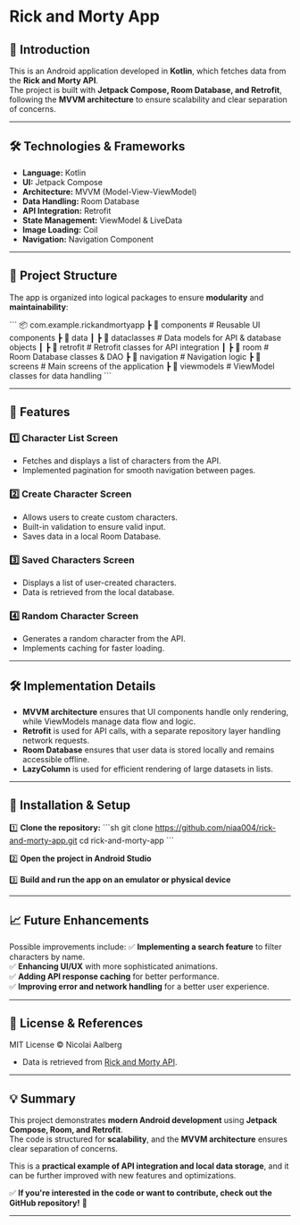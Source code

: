 # Rick and Morty App

## 📌 Introduction
This is an Android application developed in **Kotlin**, which fetches data from the **Rick and Morty API**.  
The project is built with **Jetpack Compose, Room Database, and Retrofit**, following the **MVVM architecture** to ensure scalability and clear separation of concerns.

---

## 🛠 Technologies & Frameworks
- **Language:** Kotlin
- **UI:** Jetpack Compose
- **Architecture:** MVVM (Model-View-ViewModel)
- **Data Handling:** Room Database
- **API Integration:** Retrofit
- **State Management:** ViewModel & LiveData
- **Image Loading:** Coil
- **Navigation:** Navigation Component

---

## 📂 Project Structure
The app is organized into logical packages to ensure **modularity** and **maintainability**:

\`\`\`
📦 com.example.rickandmortyapp
 ┣ 📂 components          # Reusable UI components
 ┣ 📂 data
 ┃ ┣ 📂 dataclasses       # Data models for API & database objects
 ┃ ┣ 📂 retrofit          # Retrofit classes for API integration
 ┃ ┣ 📂 room              # Room Database classes & DAO
 ┣ 📂 navigation          # Navigation logic
 ┣ 📂 screens             # Main screens of the application
 ┣ 📂 viewmodels          # ViewModel classes for data handling
\`\`\`

---

## 📌 Features
### **1️⃣ Character List Screen**
- Fetches and displays a list of characters from the API.
- Implemented pagination for smooth navigation between pages.

### **2️⃣ Create Character Screen**
- Allows users to create custom characters.
- Built-in validation to ensure valid input.
- Saves data in a local Room Database.

### **3️⃣ Saved Characters Screen**
- Displays a list of user-created characters.
- Data is retrieved from the local database.

### **4️⃣ Random Character Screen**
- Generates a random character from the API.
- Implements caching for faster loading.

---

## 🛠 Implementation Details
- **MVVM architecture** ensures that UI components handle only rendering, while ViewModels manage data flow and logic.
- **Retrofit** is used for API calls, with a separate repository layer handling network requests.
- **Room Database** ensures that user data is stored locally and remains accessible offline.
- **LazyColumn** is used for efficient rendering of large datasets in lists.

---

## 📌 Installation & Setup
1️⃣ **Clone the repository:**
   \`\`\`sh
   git clone https://github.com/niaa004/rick-and-morty-app.git
   cd rick-and-morty-app
   \`\`\`

2️⃣ **Open the project in Android Studio**

3️⃣ **Build and run the app on an emulator or physical device**

---

## 📈 Future Enhancements
Possible improvements include:
✅ **Implementing a search feature** to filter characters by name.  
✅ **Enhancing UI/UX** with more sophisticated animations.  
✅ **Adding API response caching** for better performance.  
✅ **Improving error and network handling** for a better user experience.  

---

## 📜 License & References
MIT License © Nicolai Aalberg  
- Data is retrieved from [Rick and Morty API](https://rickandmortyapi.com/documentation).

---

## 💡 Summary
This project demonstrates **modern Android development** using **Jetpack Compose, Room, and Retrofit**.  
The code is structured for **scalability**, and the **MVVM architecture** ensures clear separation of concerns.  

This is a **practical example of API integration and local data storage**, and it can be further improved with new features and optimizations.

✅ **If you're interested in the code or want to contribute, check out the GitHub repository!** 🚀

---
